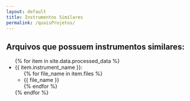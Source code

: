 ```yaml
---
layout: default
title: Instrumentos Similares
permalink: /quaisProjetos/
---
```


<h2>Arquivos que possuem instrumentos similares:</h2>
<ul>
{% for item in site.data.processed_data %}
    <li>{{ item.instrument_name }}:
        <ul>
        {% for file_name in item.files %}
            <li>{{ file_name }}</li>
        {% endfor %}
        </ul>
    </li>
{% endfor %}
</ul>
